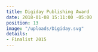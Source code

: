 ```yaml
---
title: Digiday Publishing Award
date: 2018-01-08 15:11:00 -05:00
position: 13
image: "/uploads/Digiday.svg"
details:
- Finalist 2015
---
```


